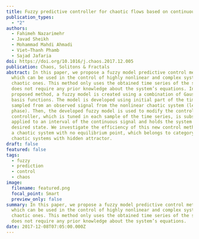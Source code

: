 ```yaml
---
title: Fuzzy predictive controller for chaotic flows based on continuous signals
publication_types:
  - "2"
authors:
  - Fahimeh Nazarimehr
  - Javad Sheikh
  - Mohammad Mahdi Ahmadi
  - Viet–Thanh Phamb
  - Sajad Jafaria
doi: https://doi.org/10.1016/j.chaos.2017.12.005
publication: Chaos, Solitons & Fractals
abstract: In this paper, we propose a fuzzy model predictive control method,
  which can be used in the control of highly nonlinear and complex systems, like
  chaotic ones. This method only uses the obtained time series of the system and
  does not require any prior knowledge about the system’s equations. In our
  proposed method, a fuzzy model is created using a combination of Gaussian
  basis functions. The model is developed using initial part of the time series,
  sampled from an observed signal from the nonlinear chaotic system (learning
  phase). Then, the developed fuzzy model is used to modify the controller. The
  controller, which is tuned in each sample of the time series, is subsequently
  applied to an interval of the continuous signal and holds the system in the
  desired state. We investigate the efficiency of this new control method using
  a chaotic system with no equilibrium point, which belongs to category of
  chaotic systems with hidden attractor.
draft: false
featured: false
tags:
  - fuzzy
  - prediction
  - control
  - chaos
image:
  filename: featured.png
  focal_point: Smart
  preview_only: false
summary: In this paper, we propose a fuzzy model predictive control method,
  which can be used in the control of highly nonlinear and complex systems, like
  chaotic ones. This method only uses the obtained time series of the system and
  does not require any prior knowledge about the system’s equations.
date: 2017-12-08T07:05:00.000Z
---
```


